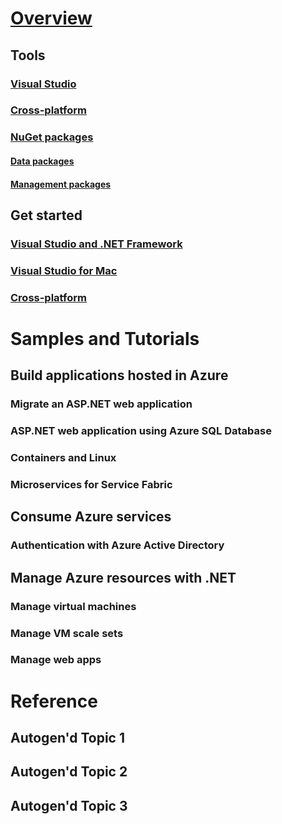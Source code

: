 # [Overview](index.md)

## Tools
### [Visual Studio](visual-studio.md)
### [Cross-platform](other-environments.md)
### [NuGet packages](packages.md)
#### [Data packages](data-packages.md)
#### [Management packages](management-packages.md)

## Get started
### [Visual Studio and .NET Framework](get-started-framework.md)
### [Visual Studio for Mac](get-started-mac.md)
### [Cross-platform](get-started-core.md)

# Samples and Tutorials

## Build applications hosted in Azure
### Migrate an ASP.NET web application
### ASP.NET web application using Azure SQL Database
<!-- ### ASP.NET Core web app using DocumentDB -->
<!-- ### ASP.NET web application using Azure Functions  -->
### Containers and Linux
### Microservices for Service Fabric

## Consume Azure services
### Authentication with Azure Active Directory
<!-- ### Untitled Storage topic   low pri -->

## Manage Azure resources with .NET
### Manage virtual machines
### Manage VM scale sets
### Manage web apps
<!-- ### Untitled Key Vault topic   lower pri -->


# Reference
## Autogen'd Topic 1
## Autogen'd Topic 2
## Autogen'd Topic 3
